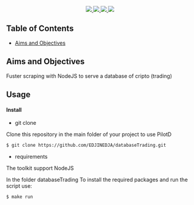 <p align="center">
    <a href="https://github.com/EDJINEDJA//databaseTrading/blob/main/LICENSE" alt="Licence">
        <img src="https://img.shields.io/badge/license-MIT-yellow.svg" />
    </a>
    <a href="https://github.com/EDJINEDJA//databaseTrading/commits/main" alt="Commits">
        <img src="https://img.shields.io/github/last-commit/EDJINEDJA/databaseTrading/main" />
    </a>
    <a href="https://github.com/EDJINEDJA/databaseTrading" alt="Activity">
        <img src="https://img.shields.io/badge/contributions-welcome-orange.svg" />
    </a>
    <a href="http://matthaythornthwaite.pythonanywhere.com/" alt="Web Status">
        <img src="https://img.shields.io/website?down_color=red&down_message=down&up_color=success&up_message=up&url=http%3A%2F%2Fmatthaythornthwaite.pythonanywhere.com%2F" />
    </a>
</p>


## Table of Contents

<!--ts-->
* [Aims and Objectives](#Aims-and-Objectives)
<!--te-->

## Aims and Objectives

Fuster scraping with NodeJS to serve a database of cripto (trading)


## Usage
#### Install
- git clone 

Clone this repository in the main folder of your project to use PilotD
```bash
$ git clone https://github.com/EDJINEDJA/databaseTrading.git
```
- requirements

The toolkit support NodeJS

In the folder databaseTrading
To install the required packages and run the script use:

```bash
$ make run
```
